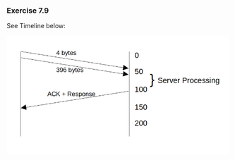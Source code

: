 ### Exercise 7.9

See Timeline below:

![diagram](https://github.com/jonathantorres/bookshelf/blob/master/unp/img/7.9.png)
